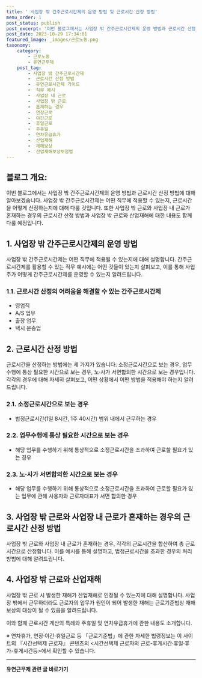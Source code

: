 ```yaml
---
title: ' 사업장 밖 간주근로시간제의 운영 방법 및 근로시간 산정 방법'
menu_order: 1
post_status: publish
post_excerpt: '이번 블로그에서는 사업장 밖 간주근로시간제의 운영 방법과 근로시간 산정 방법에 대해 알아보겠습니다. 사업장 밖 간주근로시간제는 어떤 직무에 적용할 수 있는지, 근로시간을 어떻게 산정하는지에 대해 다룰 것입니다. 또한 사업장 밖 근로와 사업장 내 근로가 혼재하는 경우의 근로시간 산정 방법과 사업장 밖 근로와 산업재해에 대한 내용도 함께 다룰 예정입니다.'
post_date: 2023-10-29 17:34:01
featured_image: _images/근로노동.png
taxonomy:
    category:
        - 근로노동
        - 유연근무제
    post_tag:
        - 사업장 밖 간주근로시간제
        -  근로시간 산정 방법
        -  유연근로시간제 가이드
        -  직무 예시
        -  사업장 내 근로
        -  사업장 밖 근로
        -  혼재하는 경우
        -  연장근로
        -  야간근로
        -  휴일근로
        -  주휴일
        -  연차유급휴가
        -  산업재해
        -  재해보상
        -  산업재해보상보험법
---
```



## 블로그 개요:
이번 블로그에서는 사업장 밖 간주근로시간제의 운영 방법과 근로시간 산정 방법에 대해 알아보겠습니다. 사업장 밖 간주근로시간제는 어떤 직무에 적용할 수 있는지, 근로시간을 어떻게 산정하는지에 대해 다룰 것입니다. 또한 사업장 밖 근로와 사업장 내 근로가 혼재하는 경우의 근로시간 산정 방법과 사업장 밖 근로와 산업재해에 대한 내용도 함께 다룰 예정입니다.

## 1. 사업장 밖 간주근로시간제의 운영 방법
사업장 밖 간주근로시간제는 어떤 직무에 적용될 수 있는지에 대해 설명합니다. 간주근로시간제를 활용할 수 있는 직무 예시에는 어떤 것들이 있는지 살펴보고, 이를 통해 사업주가 어떻게 간주근로시간제를 운영할 수 있는지 알려드립니다.

### 1.1. 근로시간 산정의 어려움을 해결할 수 있는 간주근로시간제
- 영업직
- A/S 업무
- 출장 업무
- 택시 운송업

## 2. 근로시간 산정 방법
근로시간을 산정하는 방법에는 세 가지가 있습니다: 소정근로시간으로 보는 경우, 업무수행에 통상 필요한 시간으로 보는 경우, 노·사가 서면합의한 시간으로 보는 경우입니다. 각각의 경우에 대해 자세히 살펴보고, 어떤 상황에서 어떤 방법을 적용해야 하는지 알려드립니다.

### 2.1. 소정근로시간으로 보는 경우
- 법정근로시간(1일 8시간, 1주 40시간) 범위 내에서 근무하는 경우

### 2.2. 업무수행에 통상 필요한 시간으로 보는 경우
- 해당 업무를 수행하기 위해 통상적으로 소정근로시간을 초과하여 근로할 필요가 있는 경우

### 2.3. 노·사가 서면합의한 시간으로 보는 경우
- 해당 업무를 수행하기 위해 통상적으로 소정근로시간을 초과하여 근로할 필요가 있는 업무에 관해 사용자와 근로자대표가 서면 합의한 경우

## 3. 사업장 밖 근로와 사업장 내 근로가 혼재하는 경우의 근로시간 산정 방법
사업장 밖 근로와 사업장 내 근로가 혼재하는 경우, 각각의 근로시간을 합산하여 총 근로시간으로 산정합니다. 이를 예시를 통해 설명하고, 법정근로시간을 초과한 경우의 처리 방법에 대해 알려드립니다.

## 4. 사업장 밖 근로와 산업재해
사업장 밖 근로 시 발생한 재해가 산업재해로 인정될 수 있는지에 대해 설명합니다. 사업장 밖에서 근무하더라도 근로자의 업무가 원인이 되어 발생한 재해는 근로기준법상 재해보상의 대상이 될 수 있음을 알려드립니다.

이와 함께 근로시간 계산의 특례와 주휴일 및 연차유급휴가에 관한 내용도 소개합니다.

※ 연차휴가, 연장·야간·휴일근로 등 「근로기준법」에 관한 자세한 법령정보는 이 사이트의 『시간선택제 근로자』 콘텐츠의 <시간선택제 근로자의 근로-휴게시간·휴일·휴가-휴게시간등>에서 확인할 수 있습니다.
<!-- wp:separator -->
<hr class="wp-block-separator has-alpha-channel-opacity"/>
<!-- /wp:separator -->

<!-- wp:group {"backgroundColor":"base","layout":{"type":"constrained"}} -->
<div class="wp-block-group has-base-background-color has-background"><!-- wp:paragraph {"align":"center","fontSize":"medium"} -->
<p class="has-text-align-center has-large-font-size"><strong>유연근무제 관련 글 바로가기</strong></p>
<!-- /wp:paragraph -->


<!-- wp:latest-posts
{"categories":[{"id":11200,"count":19,"description":"","link":"https://uknowlaw.com/category/%ec%9c%a0%ec%97%b0%ea%b7%bc%eb%ac%b4%ec%a0%9c/","name":"유연근무제","slug":"유연근무제","taxonomy":"category","parent":0,"meta":[],"_links":{"self":[{"href":"https://uknowlaw.com/wp-json/wp/v2/categories/11200"}],"collection":[{"href":"https://uknowlaw.com/wp-json/wp/v2/categories"}],"about":[{"href":"https://uknowlaw.com/wp-json/wp/v2/taxonomies/category"}],"wp:post_type":[{"href":"https://uknowlaw.com/wp-json/wp/v2/posts?categories=11200"}],"curies":[{"name":"wp","href":"https://api.w.org/{rel}","templated":true}]}}],"postsToShow":100,"excerptLength":28,"postLayout":"grid","columns":2,"featuredImageAlign":"left","featuredImageSizeSlug":"large","fontSize":"small"} /--></div>
<!-- /wp:group -->